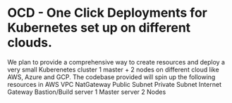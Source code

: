 # OCD - One Click Deployments for Kubernetes set up on different clouds.

We plan to provide a comprehensive way to create resources and deploy a very small Kuberenetes cluster 1 master + 2 nodes on different cloud like AWS, Azure and GCP.
The codebase provided will spin up the following resources in AWS
    VPC
    NatGateway
    Public Subnet
    Private Subnet
    Internet Gateway
    Bastion/Build server
    1 Master server
    2 Nodes
